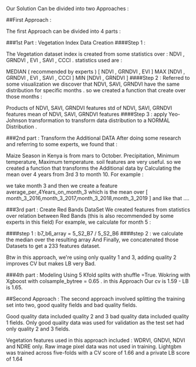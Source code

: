 Our Solution Can be divided into two Approaches :

##First Approach :

The first Approach can be divided into 4 parts :

###1st Part :  Vegetation Index Data Creation
####Step 1 :

The Vegetation dataset index is created from some statistics over : NDVI , GRNDVI , EVI , SAVI , CCCI . statistics used are :

MEDIAN ( recommended by experts )  [ NDVI , GRNDVI , EVI ]
MAX  [NDVI , GRNDVI , EVI , SAVI , CCCI ]
MIN [NDVI , GRNDVI ]
####Step 2 : 
Referred to some visualization  we discover that NDVI, SAVI, GRNDVI have the same distribution for specific months  . so we created a function that create over those months :

Products of NDVI, SAVI, GRNDVI features
std of NDVI, SAVI, GRNDVI features
mean of NDVI, SAVI, GRNDVI features
####Step 3 : 
apply Yeo-Johnson transformation to transform data distribution to a NORMAL Distribution .

###2nd part :  Transform the Additional DATA
After doing some research and referring to some experts, we found that :

Maize Season in Kenya is from mars to October.
Precipitation, Minimum temperature, Maximum temperature.
soil features are very useful.
so we created a function that transforms the Additional data by Calculating the mean over 4 years from 3rd 3 to month 10. For example :

we take month 3 and then we create a feature average_per_4Years_on_month_3 which is the mean over [ month_3_2016,month_3_2017,month_3_2018,month_3_2019 ] and like that ....

###3rd part : Create Red Bands DataSet
We created features from statistics over relation between Red Bands (this is also recommended by some experts in this field) For example, we calculate for month 5 :

####step 1 : b7_b6_array = 5_S2_B7 / 5_S2_B6
####step 2 : we calculate the median over the resulting array
And Finally, we concatenated those Datasets to get a 233 features dataset.

Btw in this approach, we're using only quality 1 and 3, adding quality 2 improves CV but makes LB very Bad.

###4th part : Modeling
Using  5 Kfold splits with shuffle =True.
Wokring with Xgboost with colsample_bytree = 0.65 .
in this Approach Our cv is 1.59 - LB is 1.65.

##Second Approach :
The second approach involved splitting the training set into two, good quality fields and bad quality fields.

Good quality data included quality 2 and 3
bad quality data included quality 1 fields.
Only good quality data was used for validation as the test set had only quality 2 and 3 fields.

Vegetation features used in this approach included : WDRVI, GNDVI, NDVI and NDRE only. Raw image pixel data was not used in training. Lightgbm was trained across five-folds with a CV score of 1.66 and a private LB score of 1.64